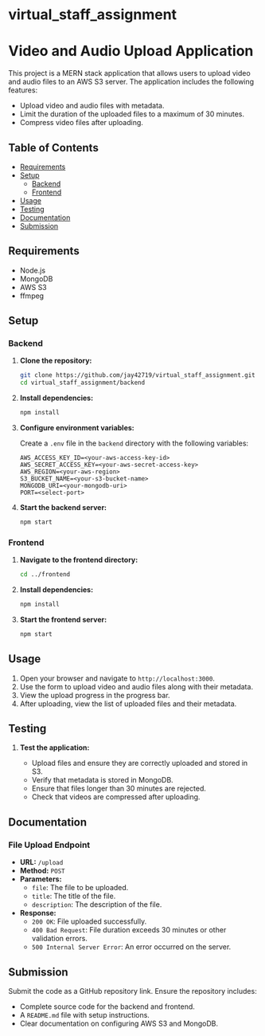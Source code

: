 # virtual_staff_assignment

# Video and Audio Upload Application

This project is a MERN stack application that allows users to upload video and audio files to an AWS S3 server. The application includes the following features:
- Upload video and audio files with metadata.
- Limit the duration of the uploaded files to a maximum of 30 minutes.
- Compress video files after uploading.

## Table of Contents

- [Requirements](#requirements)
- [Setup](#setup)
  - [Backend](#backend)
  - [Frontend](#frontend)
- [Usage](#usage)
- [Testing](#testing)
- [Documentation](#documentation)
- [Submission](#submission)

## Requirements

- Node.js
- MongoDB
- AWS S3
- ffmpeg

## Setup

### Backend

1. **Clone the repository:**

    ```bash
    git clone https://github.com/jay42719/virtual_staff_assignment.git
    cd virtual_staff_assignment/backend
    ```

2. **Install dependencies:**

    ```bash
    npm install
    ```

3. **Configure environment variables:**

    Create a `.env` file in the `backend` directory with the following variables:

    ```plaintext
    AWS_ACCESS_KEY_ID=<your-aws-access-key-id>
    AWS_SECRET_ACCESS_KEY=<your-aws-secret-access-key>
    AWS_REGION=<your-aws-region>
    S3_BUCKET_NAME=<your-s3-bucket-name>
    MONGODB_URI=<your-mongodb-uri>
    PORT=<select-port>
    ```

4. **Start the backend server:**

    ```bash
    npm start
    ```

### Frontend

1. **Navigate to the frontend directory:**

    ```bash
    cd ../frontend
    ```

2. **Install dependencies:**

    ```bash
    npm install
    ```

3. **Start the frontend server:**

    ```bash
    npm start
    ```

## Usage

1. Open your browser and navigate to `http://localhost:3000`.
2. Use the form to upload video and audio files along with their metadata.
3. View the upload progress in the progress bar.
4. After uploading, view the list of uploaded files and their metadata.

## Testing

1. **Test the application:**

    - Upload files and ensure they are correctly uploaded and stored in S3.
    - Verify that metadata is stored in MongoDB.
    - Ensure that files longer than 30 minutes are rejected.
    - Check that videos are compressed after uploading.

## Documentation

### File Upload Endpoint

- **URL:** `/upload`
- **Method:** `POST`
- **Parameters:**
  - `file`: The file to be uploaded.
  - `title`: The title of the file.
  - `description`: The description of the file.
- **Response:**
  - `200 OK`: File uploaded successfully.
  - `400 Bad Request`: File duration exceeds 30 minutes or other validation errors.
  - `500 Internal Server Error`: An error occurred on the server.

## Submission

Submit the code as a GitHub repository link. Ensure the repository includes:
- Complete source code for the backend and frontend.
- A `README.md` file with setup instructions.
- Clear documentation on configuring AWS S3 and MongoDB.
